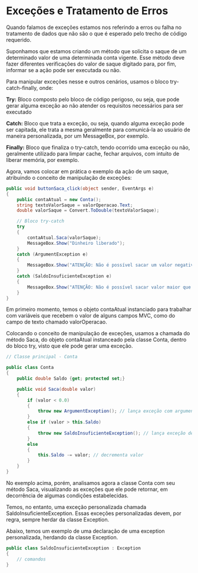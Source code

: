 # Exceções e Tratamento de Erros

Quando falamos de exceções estamos nos referindo a erros ou falha no tratamento de dados que não são o que é esperado pelo trecho de código requerido.

Suponhamos que estamos criando um método que solicita o saque de um determinado valor de uma determinada conta vigente. Esse método deve fazer diferentes verificações do valor de saque digitado para, por fim, informar se a ação pode ser executada ou não. 

Para manipular exceções nesse e outros cenários, usamos o bloco try-catch-finally, onde:

**Try:**
	Bloco composto pelo bloco de código perigoso, ou seja, que pode gerar alguma exceção ao não atender os requisitos necessários para ser executado

**Catch:**
	Bloco que trata a exceção, ou seja, quando alguma exceção pode ser capitada, ele trata a mesma geralmente para comunicá-la ao usuário de maneira personalizada, por um MessageBox, por exemplo.

**Finally:**
	Bloco que finaliza o try-catch, tendo ocorrido uma exceção ou não, geralmente utilizado para limpar cache, fechar arquivos, com intuito de liberar memória, por exemplo.

Agora, vamos colocar em prática o exemplo da ação de um saque, atribuindo o conceito de manipulação de exceções:

```csharp
public void buttonSaca_click(object sender, EventArgs e)
{
	public contaAtual = new Conta();
	string textoValorSaque = valorOperacao.Text;
	double valorSaque = Convert.ToDouble(textoValorSaque);

	// Bloco try-catch
	try 
	{
		contaAtual.Saca(valorSaque);
		MessageBox.Show("Dinheiro liberado");
	}
	catch (ArgumentException e)
	{
		MessageBox.Show("ATENÇÃO: Não é possível sacar um valor negativo!");
	}
	catch (SaldoInsuficienteException e)
	{
		MessageBox.Show("ATENÇÃO: Não é possível sacar valor maior que o saldo em conta!");
	}
}
```

Em primeiro momento, temos o objeto contaAtual instanciado para trabalhar com variáveis que recebem o valor de alguns campos MVC, como do campo de texto chamado valorOperacao. 

Colocando o conceito de manipulação de exceções, usamos a chamada do método Saca, do objeto contaAtual instanceado pela classe Conta, dentro do bloco try, visto que ele pode gerar uma exceção.


```csharp
// Classe principal - Conta

public class Conta
{
	public double Saldo {get; protected set;}

	public void Saca(double valor)
	{
		if (valor < 0.0)
		{
			throw new ArgumentException(); // lança exceção com argumento de exception
		}
		else if (valor > this.Saldo)
		{
			throw new SaldoInsuficienteException(); // lança exceção de classe personalizada herdando a própria classe exception
		}
		else 
		{
			this.Saldo -= valor; // decrementa valor
		}
	}
}
```

No exemplo acima, porém, analisamos agora a classe Conta com seu método Saca, visualizando as exceções que ele pode retornar, em decorrência de algumas condições estabelecidas. 

Temos, no entanto, uma exceção personalizada chamada SaldoInsuficienteException. Essas exceções personalizadas devem, por regra, sempre herdar da classe Exception.

Abaixo, temos um exemplo de uma declaração de uma exception personalizada, herdando da classe Exception.

```csharp
public class SaldoInsuficienteException : Exception
{
	// comandos
}
```
